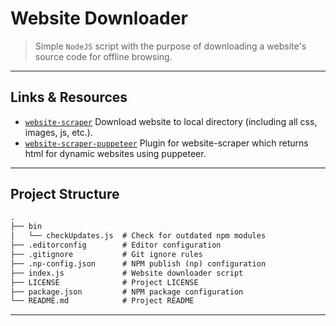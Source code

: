 # Website Downloader

> Simple `NodeJS` script with the purpose of downloading a website's source code for offline browsing.

---

## Links & Resources

* [`website-scraper`](https://www.npmjs.com/package/website-scraper) Download website to local directory (including all css, images, js, etc.).
* [`website-scraper-puppeteer`](https://github.com/website-scraper/website-scraper-puppeteer) Plugin for website-scraper which returns html for dynamic websites using puppeteer.

---

## Project Structure

```md
.
├── bin
│   └── checkUpdates.js  # Check for outdated npm modules
├── .editorconfig        # Editor configuration
├── .gitignore           # Git ignore rules
├── .np-config.json      # NPM publish (np) configuration
├── index.js             # Website downloader script
├── LICENSE              # Project LICENSE
├── package.json         # NPM package configuration
└── README.md            # Project README
```

---
